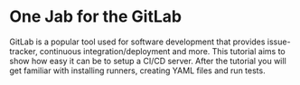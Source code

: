 # One Jab for the GitLab

GitLab is a popular tool used for software development that provides issue-tracker, continuous integration/deployment and more. 
This tutorial aims to show how easy it can be to setup a CI/CD server. After the tutorial
you will get familiar with installing runners, creating YAML files and run tests. 
